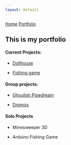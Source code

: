 ```yaml
---
layout: default
---
```


[Home](./)  [Portfolio](./portfolio.html)

## This is my portfolio


#### Current Projects:

*   [Dollhouse](Dollhouse.html)

*   [Fishing game](./FishingGame.html)

#### Group projects:

*   [Ghoulish Pipedream](./ghoulishpipedream.html)

*   [Dromos](./Dromos.html)

#### Solo Projects

*   Minesweeper 3D

*   Arduino Fishing Game




